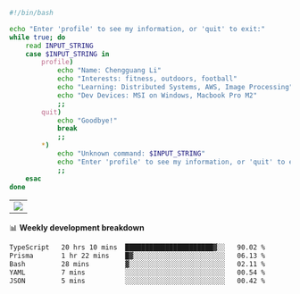 ```bash
#!/bin/bash

echo "Enter 'profile' to see my information, or 'quit' to exit:"
while true; do
    read INPUT_STRING
    case $INPUT_STRING in
        profile)
            echo "Name: Chengguang Li"
            echo "Interests: fitness, outdoors, football"
            echo "Learning: Distributed Systems, AWS, Image Processing"
            echo "Dev Devices: MSI on Windows, Macbook Pro M2"
            ;;
        quit)
            echo "Goodbye!"
            break
            ;;
        *)
            echo "Unknown command: $INPUT_STRING"
            echo "Enter 'profile' to see my information, or 'quit' to exit:"
            ;;
    esac
done

```

<!--Contribution Graph-->
<table>
  <tr>
    <td>
      <picture>
        <source media="(prefers-color-scheme: light)" srcset="https://github-readme-activity-graph.vercel.app/graph?username=chengguang-li&theme=xcode&bg_color=FF000000&color=000000&hide_border=true" />
        <img src="https://github-readme-activity-graph.vercel.app/graph?username=chengguang-li&theme=xcode&bg_color=FF000000&hide_border=true" />
      </picture>
  </tr>
</table>

📊 **Weekly development breakdown**

<!--START_SECTION:waka-->

```txt
TypeScript   20 hrs 10 mins  ██████████████████████▓░░   90.02 %
Prisma       1 hr 22 mins    █▓░░░░░░░░░░░░░░░░░░░░░░░   06.13 %
Bash         28 mins         ▓░░░░░░░░░░░░░░░░░░░░░░░░   02.11 %
YAML         7 mins          ░░░░░░░░░░░░░░░░░░░░░░░░░   00.54 %
JSON         5 mins          ░░░░░░░░░░░░░░░░░░░░░░░░░   00.42 %
```

<!--END_SECTION:waka-->

